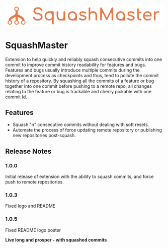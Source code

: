 <br />

![Logo](https://github.com/shimorojune/SqashMaster/blob/main/assets/images/transparent-logo.png?raw=true)

# SquashMaster

Extension to help quickly and reliably squash consecutive commits into one commit to improve commit history readability for features and bugs.
Features and bugs usually introduce multiple commits during the development process as checkpoints and thus, tend to pollute the commit history of a repository. By squashing all the commits of a feature or bug together into one commit before pushing to a remote repo, all changes relating to the feature or bug is trackable and cherry pickable with one commit Id.

## Features

- Squash "n" consecutive commits without dealing with soft resets.
- Automate the process of force updating remote repository or publishing new repositories post-squash.

## Release Notes

### 1.0.0

Initial release of extension with the ability to squash commits, and force push to remote repositories.

### 1.0.3

Fixed logo and README

### 1.0.5

Fixed README logo poster

**Live long and prosper - with squashed commits**
